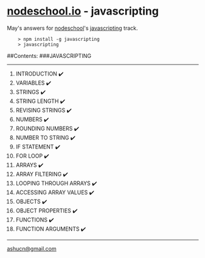 # [nodeschool.io](http://nodeschool.io) - javascripting

May's answers for [nodeschool](http://nodeschool.io)'s [javascripting](http://nodeschool.io/#javascripting) track.

		> npm install -g javascripting
		> javascripting

##Contents:
###JAVASCRIPTING

-------------

1. INTRODUCTION    :heavy_check_mark:  
2. VARIABLES    :heavy_check_mark:  
3. STRINGS    :heavy_check_mark:  
4. STRING LENGTH    :heavy_check_mark:  
5. REVISING STRINGS    :heavy_check_mark:  
6. NUMBERS    :heavy_check_mark:  
7. ROUNDING NUMBERS    :heavy_check_mark:  
8. NUMBER TO STRING    :heavy_check_mark:  
9. IF STATEMENT    :heavy_check_mark:  
10. FOR LOOP    :heavy_check_mark:  
11. ARRAYS    :heavy_check_mark:  
12. ARRAY FILTERING    :heavy_check_mark:  
13. LOOPING THROUGH ARRAYS    :heavy_check_mark:  
14. ACCESSING ARRAY VALUES    :heavy_check_mark:  
15. OBJECTS    :heavy_check_mark:  
16. OBJECT PROPERTIES    :heavy_check_mark:  
17. FUNCTIONS    :heavy_check_mark:  
18. FUNCTION ARGUMENTS    :heavy_check_mark:  

-----------------
ashucn@gmail.com  